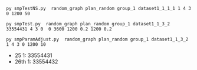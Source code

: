 `py smpTestNS.py  random_graph plan_random group_1 dataset1_1_1_1 1 4 3 0 1200 50`

`py smpTest.py  random_graph plan_random group_1 dataset1_1_3_2 33554431 4 3 0  0 3600 1200 0.2 1200 0.2`

`py smpParamAdjust.py  random_graph plan_random group_1 dataset1_1_3_2 1 4 3 0 1200 10`

- 25 1: 33554431
- 26th 1: 33554432